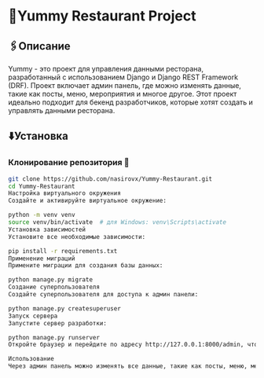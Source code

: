 # 🍷Yummy Restaurant Project

## 🖇️Описание

Yummy - это проект для управления данными ресторана, разработанный с использованием Django и Django REST Framework (DRF). Проект включает админ панель, где можно изменять данные, такие как посты, меню, мероприятия и многое другое. Этот проект идеально подходит для бекенд разработчиков, которые хотят создать и управлять данными ресторана.

## ⬇️Установка
 
### Клонирование репозитория 🦄

```bash
git clone https://github.com/nasirovx/Yummy-Restaurant.git
cd Yummy-Restaurant
Настройка виртуального окружения
Создайте и активируйте виртуальное окружение:

python -m venv venv
source venv/bin/activate  # для Windows: venv\Scripts\activate
Установка зависимостей
Установите все необходимые зависимости:

pip install -r requirements.txt
Применение миграций
Примените миграции для создания базы данных:

python manage.py migrate
Создание суперпользователя
Создайте суперпользователя для доступа к админ панели:

python manage.py createsuperuser
Запуск сервера
Запустите сервер разработки:

python manage.py runserver
Откройте браузер и перейдите по адресу http://127.0.0.1:8000/admin, чтобы войти в админ панель.

Использование
Через админ панель можно изменять все данные, такие как посты, меню, мероприятия и многое другое. Админ панель доступна по адресу http://127.0.0.1:8000/admin.
